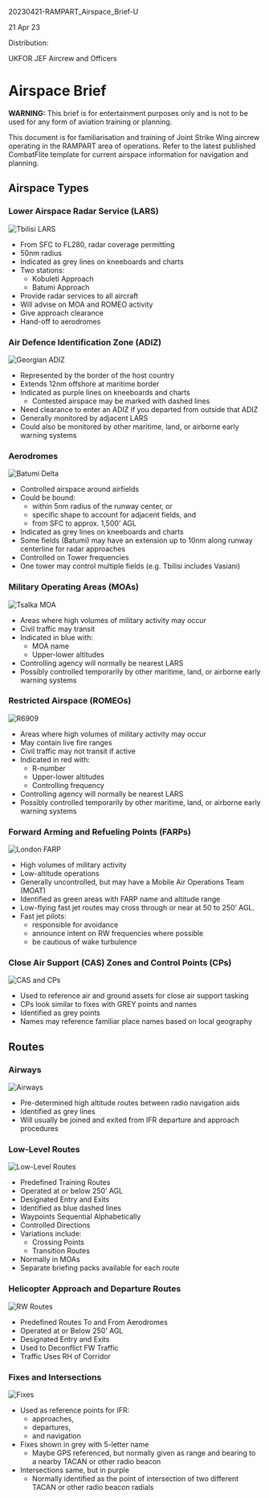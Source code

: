 20230421-RAMPART_Airspace_Brief-U

21 Apr 23

Distribution:

UKFOR JEF Aircrew and Officers

# Airspace Brief

**WARNING:** This brief is for entertainment purposes only and is not to be used for any form of aviation training or planning.

This document is for familiarisation and training of Joint Strike Wing aircrew operating in the RAMPART area of operations.
Refer to the latest published CombatFlite template for current airspace information for navigation and planning.

## Airspace Types

### Lower Airspace Radar Service (LARS)

![Tbilisi LARS](LARS.png)

- From SFC to FL280, radar coverage permitting
- 50nm radius
- Indicated as grey lines on kneeboards and charts
- Two stations:
  - Kobuleti Approach
  - Batumi Approach
- Provide radar services to all aircraft
- Will advise on MOA and ROMEO activity
- Give approach clearance
- Hand-off to aerodromes

### Air Defence Identification Zone (ADIZ)

![Georgian ADIZ](ADIZ.png)

- Represented by the border of the host country
- Extends 12nm offshore at maritime border
- Indicated as purple lines on kneeboards and charts
  - Contested airspace may be marked with dashed lines
- Need clearance to enter an ADIZ if you departed from outside that ADIZ
- Generally monitored by adjacent LARS
- Could also be monitored by other maritime, land, or airborne early warning systems

### Aerodromes

![Batumi Delta](Batumi.png)

- Controlled airspace around airfields
- Could be bound:
  - within 5nm radius of the runway center, or
  - specific shape to account for adjacent fields, and
  - from SFC to approx. 1,500’ AGL
- Indicated as grey lines on kneeboards and charts
- Some fields (Batumi) may have an extension up to 10nm along runway centerline for radar approaches
- Controlled on Tower frequencies
- One tower may control multiple fields (e.g. Tbilisi includes Vasiani)

### Military Operating Areas (MOAs)

![Tsalka MOA](MOAs.png)

- Areas where high volumes of military activity may occur
- Civil traffic may transit
- Indicated in blue with:
  - MOA name
  - Upper-lower altitudes
- Controlling agency will normally be nearest LARS
- Possibly controlled temporarily by other maritime, land, or airborne early warning systems

### Restricted Airspace (ROMEOs)

![R6909](R6909.png)

- Areas where high volumes of military activity may occur
- May contain live fire ranges
- Civil traffic may not transit if active
- Indicated in red with:
  - R-number
  - Upper-lower altitudes
  - Controlling frequency
- Controlling agency will normally be nearest LARS
- Possibly controlled temporarily by other maritime, land, or airborne early warning systems

### Forward Arming and Refueling Points (FARPs)

![London FARP](London.png)

- High volumes of military activity
- Low-altitude operations
- Generally uncontrolled, but may have a Mobile Air Operations Team (MOAT)
- Identified as green areas with FARP name and altitude range
- Low-flying fast jet routes may cross through or near at 50 to 250’ AGL.
- Fast jet pilots:
  - responsible for avoidance
  - announce intent on RW frequencies where possible
  - be cautious of wake turbulence

### Close Air Support (CAS) Zones and Control Points (CPs)

![CAS and CPs](CAS.png)

- Used to reference air and ground assets for close air support tasking
- CPs look similar to fixes with GREY points and names
- Identified as grey points
- Names may reference familiar place names based on local geography

## Routes

### Airways

![Airways](Airways.png)

- Pre-determined high altitude routes between radio navigation aids
- Identified as grey lines
- Will usually be joined and exited from IFR departure and approach procedures

### Low-Level Routes

![Low-Level Routes](LLRs.png)

- Predefined Training Routes
- Operated at or below 250’ AGL
- Designated Entry and Exits
- Identified as blue dashed lines
- Waypoints Sequential Alphabetically
- Controlled Directions
- Variations include:
  - Crossing Points
  - Transition Routes
- Normally in MOAs
- Separate briefing packs available for each route

### Helicopter Approach and Departure Routes

![RW Routes](RWRs.png)

- Predefined Routes To and From Aerodromes
- Operated at or Below 250’ AGL
- Designated Entry and Exits
- Used to Deconflict FW Traffic
- Traffic Uses RH of Corridor

### Fixes and Intersections

![Fixes](Fixes.png)

- Used as reference points for IFR:
  - approaches,
  - departures,
  - and navigation
- Fixes shown in grey with 5-letter name
  - Maybe GPS referenced, but normally given as range and bearing to a nearby TACAN or other radio beacon
- Intersections same, but in purple
  - Normally identified as the point of intersection of two different TACAN or other radio beacon radials

